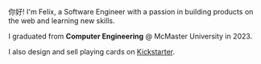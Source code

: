 你好! I'm Felix, a Software Engineer with a passion in building products on the web and learning new skills.   

I graduated from **Computer Engineering** @ McMaster University in 2023.   

I also design and sell playing cards on [Kickstarter](https://www.kickstarter.com/projects/felixha00/prescription-playing-cards).


